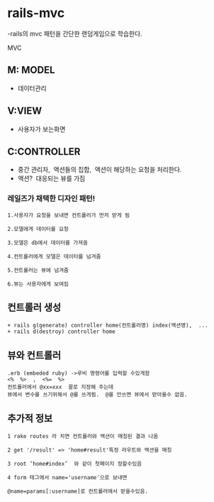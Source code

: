 # rails-mvc
-rails의 mvc 패턴을 간단한 랜덤게임으로 학습한다.

MVC

## M: MODEL
+ 데이터관리

## V:VIEW
+ 사용자가 보는화면

## C:CONTROLLER
+ 중간 관리자,  액션들의 집합,  액션이 해당하는 요청을 처리한다.
+ 액션?  대응되는 뷰를 가짐

### 레일즈가 채택한 디자인 패턴!
```
1.사용자가 요청을 보내면 컨트롤러가 먼저 받게 됨

2.모델에게 데이터를 요청

3.모델은 db에서 데이터를 가져옴 

4.컨트롤러에게 모델은 데이터를 넘겨줌

5.컨트롤러는 뷰에 넘겨줌

6.뷰는 사용자에게 보여짐
```
## 컨트롤러 생성
```
+ rails g(generate) controller home(컨트롤러명) index(액션명),  ...
+ rails d(destroy) controller home
```
## 뷰와 컨트롤러
```
.erb (embeded ruby) ->루비 명령어를 입력할 수있게함
<%  %>  ,  <%=  %>
컨트롤러에서 @xx=xxx  꼴로 지정해 주는데
뷰에서 변수를 쓰기위해서 @를 쓰게됨.  @를 안쓰면 뷰에서 받아올수 없음.
```
## 추가적 정보
```
1 rake routes 라 치면 컨트롤러와 액션이 매칭된 결과 나옴

2 get '/result' => 'home#result'특정 라우트와 액션을 매칭

3 root ‘home#index’  와 같이 첫페이지 정할수있음

4 form 태그에서 name='username'으로 보내면
 
@name=params[:username]로 컨트롤러에서 받을수있음.
```




